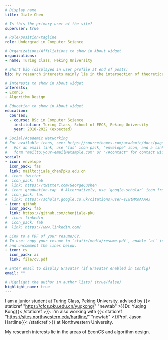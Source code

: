 ```yaml
---
# Display name
title: Jiale Chen

# Is this the primary user of the site?
superuser: true

# Role/position/tagline
role: Undergrad in Computer Science

# Organizations/Affiliations to show in About widget
organizations:
- name: Turing Class, Peking University

# Short bio (displayed in user profile at end of posts)
bio: My research interests mainly lie in the intersection of theoretical computer science and Economics.

# Interests to show in About widget
interests:
- EconCS
- Algorithm Design

# Education to show in About widget
education:
  courses:
  - course: BSc in Computer Science
    institution: Turing Class, School of EECS, Peking University
    year: 2018-2022 (expected)

# Social/Academic Networking
# For available icons, see: https://sourcethemes.com/academic/docs/page-builder/#icons
#   For an email link, use "fas" icon pack, "envelope" icon, and a link in the
#   form "mailto:your-email@example.com" or "/#contact" for contact widget.
social:
- icon: envelope
  icon_pack: fas
  link: mailto:jiale_chen@pku.edu.cn
#- icon: twitter
#  icon_pack: fab
#  link: https://twitter.com/GeorgeCushen
#- icon: graduation-cap  # Alternatively, use `google-scholar` icon from `ai` icon pack
#  icon_pack: fas
#  link: https://scholar.google.co.uk/citations?user=sIwtMXoAAAAJ
- icon: github
  icon_pack: fab
  link: https://github.com/chenjiale-pku
#- icon: linkedin
#  icon_pack: fab
#  link: https://www.linkedin.com/

# Link to a PDF of your resume/CV.
# To use: copy your resume to `static/media/resume.pdf`, enable `ai` icons in `params.toml`, 
# and uncomment the lines below.
- icon: cv
  icon_pack: ai
  link: file/cv.pdf

# Enter email to display Gravatar (if Gravatar enabled in Config)
email: ""

# Highlight the author in author lists? (true/false)
highlight_name: true
---
```


I am a junior student at Turing Class, Peking University, advised by {{< staticref "https://cfcs.pku.edu.cn/yuqkong/" "newtab" >}}Dr. Yuqing Kong{{< /staticref >}}. I'm also working with {{< staticref "https://sites.northwestern.edu/hartline/" "newtab" >}}Prof. Jason Hartline{{< /staticref >}} at Northwestern University.

<!-- I'm also working with {{< staticref "http://procaccia.info/" "newtab" >}}Prof. Ariel Procaccia{{< /staticref >}} at Harvard. -->



My research interests lie in the areas of EconCS and algorithm design.

<!-- Here is my {{< staticref "file/cv.pdf" "newtab" >}}Curriculum Vitae{{< /staticref >}}. -->